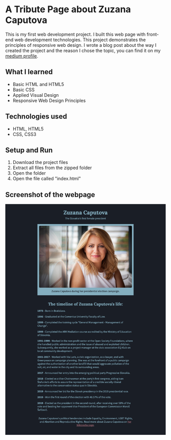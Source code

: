 # A Tribute Page about Zuzana Caputova
This is my first web development project. I built this web page with front-end web development technologies. This project demonstrates the principles of responsive web design. I wrote a blog post about the way I created the project and the reason I chose the topic, you can find it on my [medium profile](https://medium.com/@marko.libor/my-first-responsive-web-design-project-3aa8496b2b06).

## What I learned
* Basic HTML and HTML5
* Basic CSS
* Applied Visual Design
* Responsive Web Design Principles

## Technologies used
* HTML, HTML5
* CSS, CSS3

## Setup and Run
1. Download the project files
2. Extract all files from the zipped folder
3. Open the folder
4. Open the file called "index.html"

## Screenshot of the webpage
![Screenshot of the webpage](./screenshot.png)
